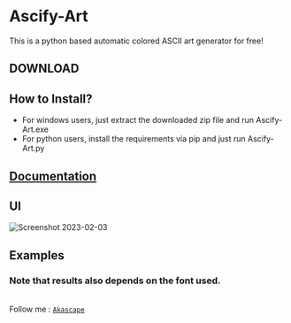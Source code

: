 # Ascify-Art
This is a python based automatic colored ASCII art generator for free!

## DOWNLOAD

## How to Install?
- For windows users, just extract the downloaded zip file and run Ascify-Art.exe
- For python users, install the requirements via pip and just run Ascify-Art.py

## [Documentation](https://github.com/Akascape/Ascify-Art/wiki)


## UI
![Screenshot 2023-02-03](https://user-images.githubusercontent.com/89206401/216621953-e83a4ef9-7744-4824-aa3b-ec5488c4b265.jpg)

## Examples


### Note that results also depends on the font used.

<br>Follow me : [`Akascape`](https://github.com/Akascape)
